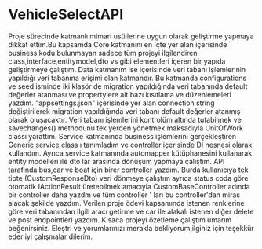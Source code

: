 # VehicleSelectAPI
  Proje sürecinde katmanlı mimari usüllerine uygun olarak geliştirme yapmaya dikkat ettim.Bu kapsamda Core katmanını en içte yer alan içerisinde business kodu bulunmayan sadece tüm projeyi ilgilendiren class,interface,entitymodel,dto vs gibi elementleri içeren bir yapıda geliştirmeye çalıştım. Data katmanım ise içerisinde veri tabanı işlemlerinin yapıldığı veri tabanına erişimi olan katmandır. Bu katmanda configurations ve seed isminde iki klasör de migration yapıldığında veri tabanında default değerler atanması ve propertylere ait bazı kısıtlama ve düzenlemeleri yazdım. "appsettings.json" içerisinde yer alan connection string değiştirilerek migration yapıldığında veri tabanı default değerler atanmış olarak oluşacaktır. Veri tabanı işlemlerini kontrolüm altında tutabilmek ve savechanges() methodunu tek yerden yönetmek maksadıyla UnitOfWork classı yarattım. Service katmanında business işlemlerini gerçekleştiren Generic service class ı tanımladım ve controller içerisinde DI nesnesi olarak kullandım. Ayrıca service katmanında automapper kütüphanesini kullanarak entity modelleri ile dto lar arasında dönüşüm yapmaya çalıştım. API tarafında bus,car ve boat için birer controller yazdım. Burda kullanıcıya tek tipte (CustomResponseDto) veri dönmeye çalıştım ayrıca status coda göre otomatik IActionResult üretebilmek amacıyla CustomBaseController adında bir controller daha yazdm ve tüm controller ' ları bu controller'dan miras alacak şekilde yazdım. Verilen proje ödevi kapsamında istenen renklerine göre veri tabanından ilgili aracı getirme ve car ile alakalı istenen diğer delete ve post endpointleri yazdım. Kısaca projeyi özetleme çalıştım umarım beğenirsiniz. Eleştri ve yorumlarınızı merakla bekliyorum,ilginiz için teşekkür eder iyi çalışmalar dilerim.
